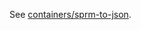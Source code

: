 See [containers/sprm-to-json](https://github.com/hubmapconsortium/portal-containers/blob/master/containers/sprm-to-anndata/README.md).
